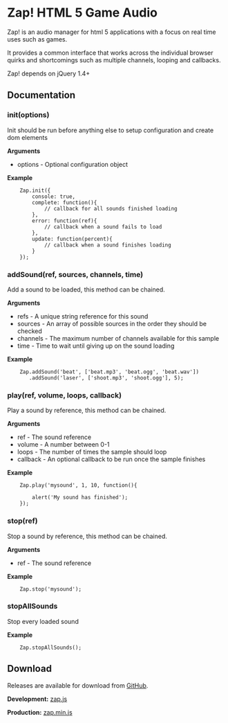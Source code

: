 # Zap! HTML 5 Game Audio 

Zap! is an audio manager for html 5 applications with a focus on real time uses such as games. 

It provides a common interface that works across the individual browser quirks and shortcomings such as multiple channels, looping and callbacks.

Zap! depends on jQuery 1.4+


## Documentation

### init(options)

Init should be run before anything else to setup configuration and create dom elements

__Arguments__

* options - Optional configuration object

__Example__

        Zap.init({
            console: true,
            complete: function(){                        
                // callback for all sounds finished loading
            },
            error: function(ref){
                // callback when a sound fails to load
            },
            update: function(percent){
                // callback when a sound finishes loading
            }
        });



### addSound(ref, sources, channels, time)

Add a sound to be loaded, this method can be chained.

__Arguments__

* refs - A unique string reference for this sound
* sources - An array of possible sources in the order they should be checked
* channels - The maximum number of channels available for this sample
* time - Time to wait until giving up on the sound loading 

__Example__
        
        Zap.addSound('beat', ['beat.mp3', 'beat.ogg', 'beat.wav'])
           .addSound('laser', ['shoot.mp3', 'shoot.ogg'], 5);


### play(ref, volume, loops, callback)

Play a sound by reference, this method can be chained.

__Arguments__

* ref - The sound reference
* volume - A number between 0-1
* loops - The number of times the sample should loop
* callback - An optional callback to be run once the sample finishes 

__Example__
        
        Zap.play('mysound', 1, 10, function(){
        
            alert('My sound has finished');
        });

### stop(ref)

Stop a sound by reference, this method can be chained.

__Arguments__

* ref - The sound reference

__Example__
        
        Zap.stop('mysound');
        
### stopAllSounds

Stop every loaded sound

__Example__
        
        Zap.stopAllSounds();


## Download

Releases are available for download from
[GitHub](http://github.com/tommoor/Zap/downloads).

__Development:__ [zap.js](https://github.com/tommoor/Zap/raw/master/Zap.js)

__Production:__ [zap.min.js](https://github.com/tommoor/Zap/raw/master/Zap.min.js)
